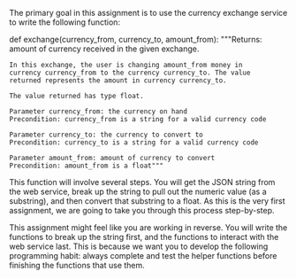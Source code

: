 The primary goal in this assignment is to use the currency exchange service to write the following function:

def exchange(currency_from, currency_to, amount_from):
    """Returns: amount of currency received in the given exchange.

    In this exchange, the user is changing amount_from money in 
    currency currency_from to the currency currency_to. The value 
    returned represents the amount in currency currency_to.

    The value returned has type float.

    Parameter currency_from: the currency on hand
    Precondition: currency_from is a string for a valid currency code
    
    Parameter currency_to: the currency to convert to
    Precondition: currency_to is a string for a valid currency code
    
    Parameter amount_from: amount of currency to convert
    Precondition: amount_from is a float"""
This function will involve several steps. You will get the JSON string from the web service, break up the string to pull out the numeric value (as a substring), and then convert that substring to a float. As this is the very first assignment, we are going to take you through this process step-by-step.

This assignment might feel like you are working in reverse. You will write the functions to break up the string first, and the functions to interact with the web service last. This is because we want you to develop the following programming habit: always complete and test the helper functions before finishing the functions that use them.


